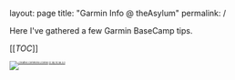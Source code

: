 layout: page
title: "Garmin Info @ theAsylum"
permalink: /

Here I've gathered a few Garmin BaseCamp tips.

[[_TOC_]]
























<p style="font-size:4px"><a rel="license" href="http://creativecommons.org/licenses/by-nc-sa/3.0/"><img alt="Creative Commons License" style="border-width:0" src="https://i.creativecommons.org/l/by-nc-sa/3.0/80x15.png" /></a>  <a href="http://creativecommons.org/licenses/by-nc-sa/3.0/" rel="license">cc by nc sa 3.0</a>
